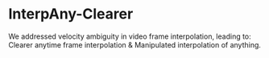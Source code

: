# InterpAny-Clearer
We addressed velocity ambiguity in video frame interpolation, leading to: Clearer anytime frame interpolation &amp; Manipulated interpolation of anything.
